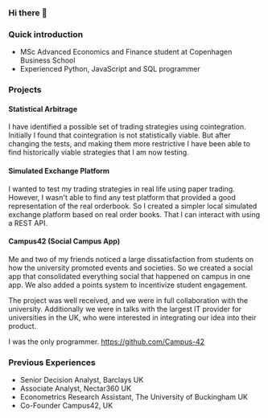 ### Hi there 👋

### Quick introduction
- MSc Advanced Economics and Finance student at Copenhagen Business School
- Experienced Python, JavaScript and SQL programmer

### Projects
#### Statistical Arbitrage
I have identified a possible set of trading strategies using cointegration. Initially I found that cointegration is not statistically viable. But after changing the tests, and making them more restrictive I have been able to find historically viable strategies that I am now testing.

#### Simulated Exchange Platform
I wanted to test my trading strategies in real life using paper trading. However, I wasn't able to find any test platform that provided a good representation of the real orderbook. So I created a simpler local simulated exchange platform based on real order books. That I can interact with using a REST API.

#### Campus42 (Social Campus App)
Me and two of my friends noticed a large dissatisfaction from students on how the university promoted events and societies. So we created a social app that consolidated everything social that happened on campus in one app. We also added a points system to incentivize student engagement.

The project was well received, and we were in full collaboration with the university. Additionally we were in talks with the largest IT provider for universities in the UK, who were interested in integrating our idea into their product.

I was the only programmer.
https://github.com/Campus-42

### Previous Experiences
- Senior Decision Analyst, Barclays UK
- Associate Analyst, Nectar360 UK
- Econometrics Research Assistant, The University of Buckingham UK
- Co-Founder Campus42, UK

<!--
**JesLied/jeslied** is a ✨ _special_ ✨ repository because its `README.md` (this file) appears on your GitHub profile.

Here are some ideas to get you started:

- 🔭 I’m currently working on ...
- 🌱 I’m currently learning ...
- 👯 I’m looking to collaborate on ...
- 🤔 I’m looking for help with ...
- 💬 Ask me about ...
- 📫 How to reach me: ...
- 😄 Pronouns: ...
- ⚡ Fun fact: ...
-->
